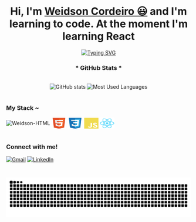 <!--
**WeidsonCordeiro/WeidsonCordeiro** is a ✨ _special_ ✨ repository because its `README.md` (this file) appears on your GitHub profile.

Here are some ideas to get you started:

- 🔭 I’m currently working on ...
- 🌱 I’m currently learning ...
- 👯 I’m looking to collaborate on ...
- 🤔 I’m looking for help with ...
- 💬 Ask me about ...
- 📫 How to reach me: ...
- 😄 Pronouns: ...
- ⚡ Fun fact: ...

Site de emojis: https://emojipedia.org/search/?q=bag
Site de Badges: https://dev.to/envoy_/150-badges-for-...
Site de ícones: https://devicon.dev/
-->

<div align="center">
  <h1 align="center">
    Hi, I'm <a href="https://www.linkedin.com/in/weidson-cordeiro-45390244/">Weidson Cordeiro 😃️</a> and I'm learning to code. At the moment I'm learning React
  </h1>
</div>

<div align="center">
  <a href="https://git.io/typing-svg">
    <img src="https://readme-typing-svg.demolab.com?font=Fira+Code&weight=500&size=22&pause=1000&center=true&vCenter=true&random=false&width=524&lines=%E2%8A%B9+Welcome+to+my+profile!+%E2%8A%B9" alt="Typing SVG">
  </a>
</div>


<div align="center">
  <h3>* GitHub Stats *</h3>
  <br>
  <!--<img height="180em" width="48.5%" src="https://github-readme-stats.vercel.app/api?username=WeidsonCordeiro&show_icons=true&theme=dracula&include_all_commits=true&count_private=true" alt="GitHub stats"/>-->
  <img height="180em" src="https://github-readme-stats.vercel.app/api?username=WeidsonCordeiro&show_icons=true&theme=dracula&include_all_commits=true&count_private=true" alt="GitHub stats"/>
  <img height="180em" src="https://github-readme-stats.vercel.app/api/top-langs/?username=WeidsonCordeiro&layout=compact&langs_count=7&theme=dracula" alt="Most Used Languages"/>
</div>

#

<h3 align="left">My Stack ~</h3>

<div style="display: inline_block">
  <!--<img align="center" alt="Weidson-Ts" height="30" width="40" src="https://raw.githubusercontent.com/devicons/devicon/master/icons/typescript/typescript-plain.svg">
  <img align="center" alt="Weidson-React" height="30" width="40" src="https://raw.githubusercontent.com/devicons/devicon/master/icons/react/react-original.svg">-->
  <img align="center" alt="Weidson-HTML" height="30" width="40" src="https://cdn.jsdelivr.net/gh/devicons/devicon/icons/git/git-original.svg">
  <img align="center" alt="Weidson-HTML" height="30" width="40" src="https://raw.githubusercontent.com/devicons/devicon/master/icons/html5/html5-original.svg">
  <img align="center" alt="Weidson-CSS" height="30" width="40" src="https://raw.githubusercontent.com/devicons/devicon/master/icons/css3/css3-original.svg">
  <img align="center" alt="Weidson-Js" height="30" width="40" src="https://raw.githubusercontent.com/devicons/devicon/master/icons/javascript/javascript-plain.svg">
  <img align="center" alt="Weidson-React" height="30" width="40" src="https://raw.githubusercontent.com/devicons/devicon/master/icons/react/react-original.svg">
  <!--<img align="center" alt="Weidson-Python" height="30" width="40" src="https://raw.githubusercontent.com/devicons/devicon/master/icons/python/python-original.svg">
  <img align="center" alt="Weidson-Csharp" height="30" width="40" src="https://raw.githubusercontent.com/devicons/devicon/master/icons/csharp/csharp-original.svg">
  <img align="right" alt="Weidson-pic" height="150" style="border-radius:50px;"       src="https://media.discordapp.net/attachments/639956127056134178/890373478988013628/Publicacoes_Instagram_1_1.png?width=676&height=676">-->
</div>

#

<h3 align="left">Connect with me!</h3>

[![Gmail](https://img.shields.io/badge/Gmail-333333?style=for-the-badge&logo=gmail&logoColor=red)](mailto:weidson.ac@gmail.com)
[![LinkedIn](https://img.shields.io/badge/LinkedIn-0077B5?style=for-the-badge&logo=linkedin&logoColor=white)](https://www.linkedin.com/in/weidson-cordeiro-45390244/)
<!--https://github.com/digitalinnovationone/dio-lab-open-source/blob/main/utils/badges/badges.md-->
#

<picture align="center">
  <source media="(prefers-color-scheme: dark)" srcset="https://raw.githubusercontent.com/WeidsonCordeiro/WeidsonCordeiro/output/github-contribution-grid-snake-dark.svg">
  <source media="(prefers-color-scheme: light)" srcset="https://raw.githubusercontent.com/WeidsonCordeiro/WeidsonCordeiro/output/github-contribution-grid-snake-dark.svg">
  <img align="center" alt="github contribution grid snake animation" src="https://raw.githubusercontent.com/WeidsonCordeiro/WeidsonCordeiro/output/github-contribution-grid-snake.svg">
</picture>

  
